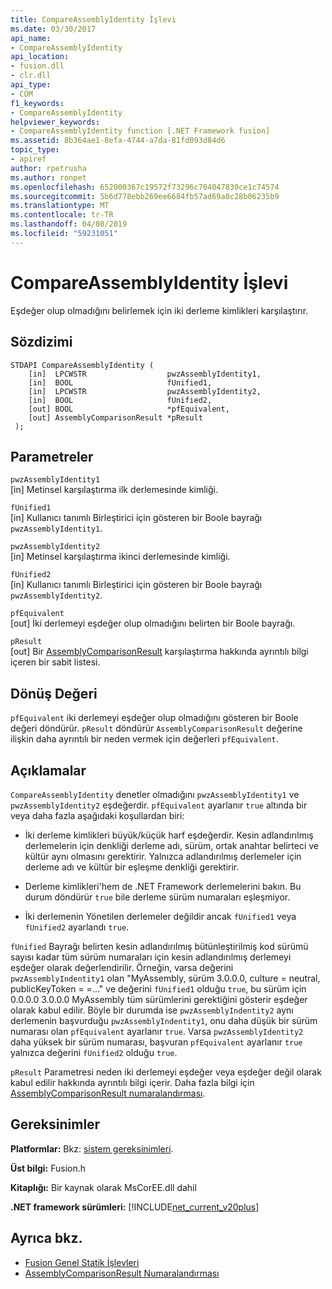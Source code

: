 ```yaml
---
title: CompareAssemblyIdentity İşlevi
ms.date: 03/30/2017
api_name:
- CompareAssemblyIdentity
api_location:
- fusion.dll
- clr.dll
api_type:
- COM
f1_keywords:
- CompareAssemblyIdentity
helpviewer_keywords:
- CompareAssemblyIdentity function [.NET Framework fusion]
ms.assetid: 8b364ae1-8efa-4744-a7da-81fd093d84d6
topic_type:
- apiref
author: rpetrusha
ms.author: ronpet
ms.openlocfilehash: 652000367c19572f73296c704047830ce1c74574
ms.sourcegitcommit: 5b6d778ebb269ee6684fb57ad69a8c28b06235b9
ms.translationtype: MT
ms.contentlocale: tr-TR
ms.lasthandoff: 04/08/2019
ms.locfileid: "59231051"
---
```

# <a name="compareassemblyidentity-function"></a>CompareAssemblyIdentity İşlevi
Eşdeğer olup olmadığını belirlemek için iki derleme kimlikleri karşılaştırır.  
  
## <a name="syntax"></a>Sözdizimi  
  
```  
STDAPI CompareAssemblyIdentity (  
    [in]  LPCWSTR                  pwzAssemblyIdentity1,  
    [in]  BOOL                     fUnified1,  
    [in]  LPCWSTR                  pwzAssemblyIdentity2,  
    [in]  BOOL                     fUnified2,  
    [out] BOOL                     *pfEquivalent,  
    [out] AssemblyComparisonResult *pResult  
 );  
```  
  
## <a name="parameters"></a>Parametreler  
 `pwzAssemblyIdentity1`  
 [in] Metinsel karşılaştırma ilk derlemesinde kimliği.  
  
 `fUnified1`  
 [in] Kullanıcı tanımlı Birleştirici için gösteren bir Boole bayrağı `pwzAssemblyIdentity1`.  
  
 `pwzAssemblyIdentity2`  
 [in] Metinsel karşılaştırma ikinci derlemesinde kimliği.  
  
 `fUnified2`  
 [in] Kullanıcı tanımlı Birleştirici için gösteren bir Boole bayrağı `pwzAssemblyIdentity2`.  
  
 `pfEquivalent`  
 [out] İki derlemeyi eşdeğer olup olmadığını belirten bir Boole bayrağı.  
  
 `pResult`  
 [out] Bir [AssemblyComparisonResult](../../../../docs/framework/unmanaged-api/fusion/assemblycomparisonresult-enumeration.md) karşılaştırma hakkında ayrıntılı bilgi içeren bir sabit listesi.  
  
## <a name="return-value"></a>Dönüş Değeri  
 `pfEquivalent` iki derlemeyi eşdeğer olup olmadığını gösteren bir Boole değeri döndürür. `pResult` döndürür `AssemblyComparisonResult` değerine ilişkin daha ayrıntılı bir neden vermek için değerleri `pfEquivalent`.  
  
## <a name="remarks"></a>Açıklamalar  
 `CompareAssemblyIdentity` denetler olmadığını `pwzAssemblyIdentity1` ve `pwzAssemblyIdentity2` eşdeğerdir. `pfEquivalent` ayarlanır `true` altında bir veya daha fazla aşağıdaki koşullardan biri:  
  
-   İki derleme kimlikleri büyük/küçük harf eşdeğerdir. Kesin adlandırılmış derlemelerin için denkliği derleme adı, sürüm, ortak anahtar belirteci ve kültür aynı olmasını gerektirir. Yalnızca adlandırılmış derlemeler için derleme adı ve kültür bir eşleşme denkliği gerektirir.  
  
-   Derleme kimlikleri'hem de .NET Framework derlemelerini bakın. Bu durum döndürür `true` bile derleme sürüm numaraları eşleşmiyor.  
  
-   İki derlemenin Yönetilen derlemeler değildir ancak `fUnified1` veya `fUnified2` ayarlandı `true`.  
  
 `fUnified` Bayrağı belirten kesin adlandırılmış bütünleştirilmiş kod sürümü sayısı kadar tüm sürüm numaraları için kesin adlandırılmış derlemeyi eşdeğer olarak değerlendirilir. Örneğin, varsa değerini `pwzAssemblyIndentity1` olan "MyAssembly, sürüm 3.0.0.0, culture = neutral, publicKeyToken = =..." ve değerini `fUnified1` olduğu `true`, bu sürüm için 0.0.0.0 3.0.0.0 MyAssembly tüm sürümlerini gerektiğini gösterir eşdeğer olarak kabul edilir. Böyle bir durumda ise `pwzAssemblyIndentity2` aynı derlemenin başvurduğu `pwzAssemblyIndentity1`, onu daha düşük bir sürüm numarası olan `pfEquivalent` ayarlanır `true`. Varsa `pwzAssemblyIdentity2` daha yüksek bir sürüm numarası, başvuran `pfEquivalent` ayarlanır `true` yalnızca değerini `fUnified2` olduğu `true`.  
  
 `pResult` Parametresi neden iki derlemeyi eşdeğer veya eşdeğer değil olarak kabul edilir hakkında ayrıntılı bilgi içerir. Daha fazla bilgi için [AssemblyComparisonResult numaralandırması](../../../../docs/framework/unmanaged-api/fusion/assemblycomparisonresult-enumeration.md).  
  
## <a name="requirements"></a>Gereksinimler  
 **Platformlar:** Bkz: [sistem gereksinimleri](../../../../docs/framework/get-started/system-requirements.md).  
  
 **Üst bilgi:** Fusion.h  
  
 **Kitaplığı:** Bir kaynak olarak MsCorEE.dll dahil  
  
 **.NET framework sürümleri:** [!INCLUDE[net_current_v20plus](../../../../includes/net-current-v20plus-md.md)]  
  
## <a name="see-also"></a>Ayrıca bkz.

- [Fusion Genel Statik İşlevleri](../../../../docs/framework/unmanaged-api/fusion/fusion-global-static-functions.md)
- [AssemblyComparisonResult Numaralandırması](../../../../docs/framework/unmanaged-api/fusion/assemblycomparisonresult-enumeration.md)

